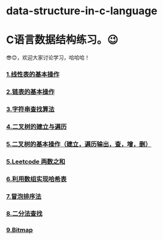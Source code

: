 # data-structure-in-c-language
# C语言数据结构练习。😉   
😎😊，欢迎大家讨论学习，哈哈哈！  
### [1.线性表的基本操作](https://githubfast.com/SongZihui-sudo/data-structure-in-c-language/blob/main/Linear%20table.c)  
### [2.链表的基本操作](https://githubfast.com/SongZihui-sudo/data-structure-in-c-language/blob/main/Listed_list.c)  
### [3.字符串查找算法](https://githubfast.com/SongZihui-sudo/data-structure-in-c-language/blob/main/string.c)  
### [4.二叉树的建立与遍历](https://githubfast.com/SongZihui-sudo/data-structure-in-c-language/blob/main/tree.c)  
### [5.二叉树的基本操作（建立，遍历输出，查，增，删）](https://githubfast.com/SongZihui-sudo/data-structure-in-c-language/blob/main/Binary%20tree.c)  
### [5.Leetcode 两数之和](https://githubfast.com/SongZihui-sudo/data-structure-in-c-language/blob/main/twosum.c)  
### [6.利用数组实现哈希表](https://githubfast.com/SongZihui-sudo/data-structure-in-c-language/blob/main/hash.c)   
### [7.冒泡排序法](https://githubfast.com/SongZihui-sudo/data-structure-in-c-language/blob/main/buddding_method.c)  
### [8.二分法查找](https://githubfast.com/SongZihui-sudo/data-structure-in-c-language/blob/main/dichotomy.c)  
### [9.Bitmap](https://githubfast.com/SongZihui-sudo/data-structure-in-c-language/blob/main/Bitmap.c)  
